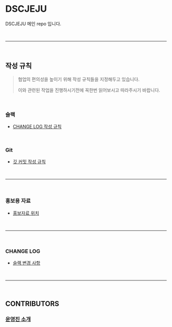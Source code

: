 # DSCJEJU
DSCJEJU 메인 repo 입니다.

<br/>

------

<br/>

## 작성 규칙

> 협업의 편의성을 높이기 위해 작성 규칙들을 지정해두고 있습니다.
>
> 이와 관련된 작업을 진행하시기전에 꼭한번 읽어보시고 따라주시기 바랍니다.

<br/>

### 슬랙

- [CHANGE LOG 작성 규칙](./RULES/SLACK/SLACK_CHANGES_WRITE_RULE.md)

<br/>

### Git

- [깃 커밋 작성 규칙](./RULES/GIT/COMMIT/COMMIT_RULE.md)

<br/>

------

<br/>

### 홍보용 자료

- [홍보자료 위치](./ASSETS/PUBLICIZE/)

<br/>

------

<br/>

### CHANGE LOG

- [슬랙 변경 사항](./CHANGES/SLACK/CHANGES.md)

<br/>

------

<br/>

## CONTRIBUTORS

### [운영진 소개](./MEMBERS/WHOAMI/SUMMARY.md)

<br/>

#
